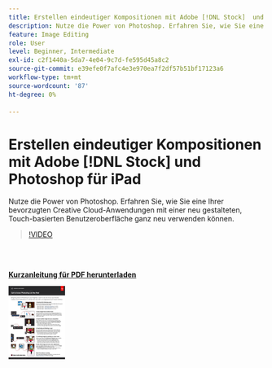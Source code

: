 ```yaml
---
title: Erstellen eindeutiger Kompositionen mit Adobe [!DNL Stock]  und Photoshop für iPad
description: Nutze die Power von Photoshop. Erfahren Sie, wie Sie eine Ihrer bevorzugten Creative Cloud-Anwendungen mit einer neu gestalteten, Touch-basierten Oberfläche ganz neu verwenden können.
feature: Image Editing
role: User
level: Beginner, Intermediate
exl-id: c2f1440a-5da7-4e04-9c7d-fe595d45a8c2
source-git-commit: e39efe0f7afc4e3e970ea7f2df57b51bf17123a6
workflow-type: tm+mt
source-wordcount: '87'
ht-degree: 0%

---
```


# Erstellen eindeutiger Kompositionen mit Adobe [!DNL Stock] und Photoshop für iPad

Nutze die Power von Photoshop. Erfahren Sie, wie Sie eine Ihrer bevorzugten Creative Cloud-Anwendungen mit einer neu gestalteten, Touch-basierten Benutzeroberfläche ganz neu verwenden können.

>[!VIDEO](https://video.tv.adobe.com/v/331004?hidetitle=true)

<br> 

[**Kurzanleitung für PDF herunterladen**](../quick-reference/GettoknowPhotoshopontheiPad.pdf)

[![Bild der ersten Seite der Kurzanleitung](assets/GettoknowPhotoshopontheiPadPage1.png)](../quick-reference/GettoknowPhotoshopontheiPad.pdf)
